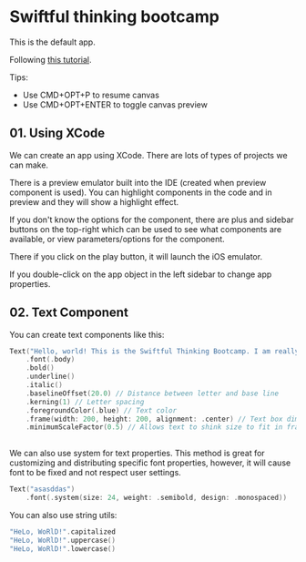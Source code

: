 #  Swiftful thinking bootcamp

This is the default app.

Following [this tutorial](https://www.youtube.com/watch?v=N-ntKJdVNBs&list=PLwvDm4VfkdphqETTBf-DdjCoAvhai1QpO&index=2).

Tips:
* Use CMD+OPT+P to resume canvas
* Use CMD+OPT+ENTER to toggle canvas preview


## 01. Using XCode

We can create an app using XCode. There are lots of types of projects we can make.

There is a preview emulator built into the IDE (created when preview component is used). You can highlight components in the code and in preview and they will show a highlight effect. 

If you don't know the options for the component, there are plus and sidebar buttons on the top-right which can be used to see what components are available, or view parameters/options for the component.

There if you click on the play button, it will launch the iOS emulator. 

If you double-click on the app object in the left sidebar to change app properties. 

## 02. Text Component

You can create text components like this:
```swift
Text("Hello, world! This is the Swiftful Thinking Bootcamp. I am really enjoying this course and learning a lot.")
    .font(.body)
    .bold()
    .underline()
    .italic()
    .baselineOffset(20.0) // Distance between letter and base line
    .kerning(1) // Letter spacing
    .foregroundColor(.blue) // Text color
    .frame(width: 200, height: 200, alignment: .center) // Text box dimensions with overflow elipses (...)
    .minimumScaleFactor(0.5) // Allows text to shink size to fit in frame - minimum size
            
```

We can also use system for text properties. This method is great for customizing and distributing specific font properties, however, it will cause font to be fixed and not respect user settings. 
```swift
Text("asasddas")
    .font(.system(size: 24, weight: .semibold, design: .monospaced))
```

You can also use string utils:
```swift
"HeLo, WoRlD!".capitalized
"HeLo, WoRlD!".uppercase()
"HeLo, WoRlD!".lowercase()
```
